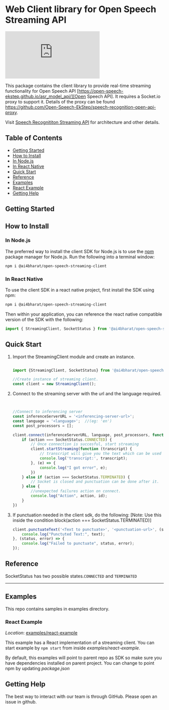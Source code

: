 # Web Client library for Open Speech Streaming API

[![NPM package](https://badgen.net/github/release/Naereen/Strapdown.js)](https://www.npmjs.com/package/@ai4bharat/open-speech-streaming-client)

This package contains the client library to provide real-time streaming functionality for Open Speech API [https://open-speech-ekstep.github.io/asr_model_api/][Open Speech API]. It requires a Socket.io proxy to support it. Details of the proxy can be found https://github.com/Open-Speech-EkStep/speech-recognition-open-api-proxy. 

Visit [Speech Recognititon Streaming API](https://open-speech-ekstep.github.io/asr_streaming_service/) for architecture and other details.

[Open Speech API]: https://open-speech-ekstep.github.io/asr_model_api/

## Table of Contents

- [Getting Started](#getting-started)
- [How to Install](#how-to-install)
- [In Node.js](#in-nodejs)
- [In React Native](#in-react-native)
- [Quick Start](#quick-start)
- [Reference](#reference)
- [Examples](#examples)
- [React Example](#react-example)
- [Getting Help](#getting-help)

## Getting Started

## How to Install

### In Node.js

The preferred way to install the client SDK for Node.js is to use the
[npm](http://npmjs.org) package manager for Node.js. Run the following
into a terminal window:

```sh
npm i @ai4bharat/open-speech-streaming-client
```

### In React Native

To use the client SDK in a react native project, first install the SDK using npm:

```sh
npm i @ai4bharat/open-speech-streaming-client
```

Then within your application, you can reference the react native compatible version of the SDK with the following:

```javascript
import { StreamingClient, SocketStatus } from '@ai4bharat/open-speech-streaming-client';
```

## Quick Start

1. Import the StreamingClient module and create an instance.

    ```javascript

    import {StreamingClient, SocketStatus} from '@ai4bharat/open-speech-streaming-client'

    //Create instance of streaming client.
    const client = new StreamingClient();

    ```

2. Connect to the streaming server with the url and the language required.

    ```javascript


    //Connect to inferencing server
    const inferenceServerURL = '<inferencing-server-url>';
    const language = '<language>';  //(eg: 'en')
    const post_processors = [];

    client.connect(inferenceServerURL, language, post_processors, function (action, id) {
        if (action === SocketStatus.CONNECTED) {
            // Once connection is succesful, start streaming
            client.startStreaming(function (transcript) {
                // transcript will give you the text which can be used further
                console.log('transcript:', transcript);
            }, (e) => {
                console.log("I got error", e);
            })
        } else if (action === SocketStatus.TERMINATED) {
            // Socket is closed and punctuation can be done after it.
        } else {
            //unexpected failures action on connect.
            console.log("Action", action, id);
        }
    })

    ```

3. If punctuation needed in the client sdk, do the following:
[Note: Use this inside the condition block(action === SocketStatus.TERMINATED)]

    ```javascript
    client.punctuateText('<Text to punctuate>', '<punctuation-url>', (status, text) => {
        console.log("Punctuted Text:", text);
    }, (status, error) => {
        console.log("Failed to punctuate", status, error);
    });
    ```

## Reference

SocketStatus has two possible states.`CONNECTED` and `TERMINATED`

------------------------

## Examples

This repo contains samples in examples directory.

### React Example

_Location_: [examples/react-example](examples/react-example)

This example has a React implementation of a streaming client.
You can start example by `npm start` from inside _examples/react-example_.

By default, this examples will point to parent repo as SDK so make sure you have dependencies installed on parent project. You can change to point npm by updating _package.json_

## Getting Help

The best way to interact with our team is through GitHub. Please open an issue in github.
